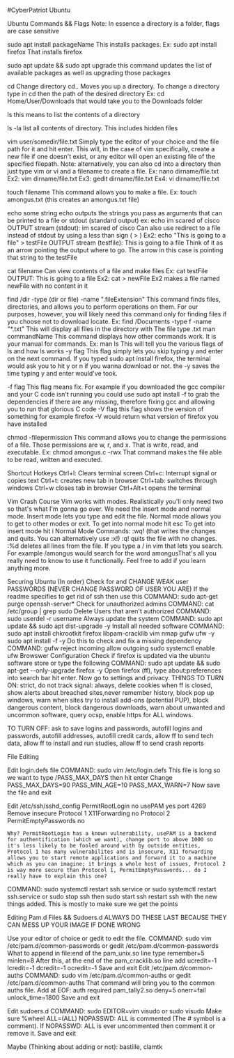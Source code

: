 #CyberPatriot Ubuntu
 
Ubuntu Commands && Flags
  Note: In essence a directory is a folder, flags are case sensitive


sudo apt install packageName
This installs packages. Ex: sudo apt install firefox That installs firefox

sudo apt update && sudo apt upgrade
 this command updates the list of available packages as well as upgrading those packages

cd
 Change directory cd.. Moves you up a directory. To change a directory type in cd then the path of the desired directory Ex: cd Home/User/Downloads that would take you to the Downloads folder

ls
 this means to list the contents of a directory

ls -la
 list all contents of directory. This includes hidden files

vim user/somedir/file.txt
Simply type the editor of your choice and the file path for it and hit enter. This will, in the case of vim specifically, create a new file if one doesn't exist, or any editor will open an existing file of the specified filepath. Note: alternatively, you can also cd into a directory then just type vim or vi and a filename to create a file. Ex: nano dirname/file.txt	Ex2: vim dirname/file.txt	Ex3: gedit dirname/file.txt	Ex4: vi dirname/file.txt

touch filename
This command allows you to make a file. Ex: touch amongus.txt (this creates an amongus.txt file)

echo some string
echo outputs the strings you pass as arguments that can be printed to a file or stdout (standard output) ex: echo im scared of cisco 
OUTPUT stream (stdout): im scared of cisco
Can also use redirect to a file instead of stdout by using a less than sign ( > ) 
Ex2: echo "This is going to a file" > testFile
OUTPUT stream (testfile): This is going to a file
Think of it as an arrow pointing the output where to go. The arrow in this case is pointing that string to the testFile

cat filename
Can view contents of a file and make files
Ex: cat testFile
OUTPUT: This is going to a file
Ex2: cat > newFile
Ex2 makes a file named newFile with no content in it

find /dir -type (dir or file) -name ".fileExtension"
This command finds files, directories, and allows you to perform operations on them. For our purposes, however, you will likely need this command only for finding files if you choose not to download locate. Ex: find /Documents -type f -name "*.txt"
This will display all files in the directory with
The file type .txt
man commandName
This command displays how other commands work. It is your manual for commands.
Ex: man ls
This will tell you the various flags of ls and how ls works
  -y flag
This flag simply lets you skip typing y and enter on the next command. If you typed sudo apt install firefox, the terminal would ask you to hit y or n if you wanna download or not. the -y saves the time typing y and enter would've took.

-f flag
This flag means fix. For example if you downloaded the gcc compiler and your C code isn't running you could use sudo apt install -f to grab the dependencies if there are any missing, therefore fixing gcc and allowing you to run that glorious C code
-V flag
this flag shows the version of something for example firefox -V would return what version of firefox you have installed



chmod -filepermission
This command allows you to change the permissions of a file. Those permissions are w, r, and x. That is write, read, and executable. Ex: chmod amongus.c -rwx
That command makes the file able to be read, written and executed.

Shortcut Hotkeys
Ctrl+l: Clears terminal screen
Ctrl+c: Interrupt signal or copies text
Ctrl+t: creates new tab in browser
Ctrl+tab: switches through windows
Ctrl+w closes tab in browser
Ctrl+Alt+t opens the terminal

Vim Crash Course
Vim works with modes. Realistically you'll only need two so that's what I'm gonna go over.
We need the insert mode and normal mode. Insert mode lets you type and edit the file. Normal mode allows you to get to other modes or exit.
To get into normal mode hit esc
To get into insert mode hit i 
Normal Mode Commands: :wq! (that writes the changes and quits. You can alternatively use :x!) :q! quits the file with no changes. :%d deletes all lines from the file. If you type a / in vim that lets you search. For example /amongus would search for the word amongusThat's all you really need to know to use it functionally. Feel free to add if you learn anything more.

Securing Ubuntu (In order)
Check for and CHANGE WEAK user PASSWORDS (NEVER CHANGE PASSWORD OF USER YOU ARE)
 If the readme specifies to get rid of ssh then use this COMMAND: sudo apt-get purge openssh-server*
Check for unauthorized admins COMMAND: cat /etc/group | grep sudo
Delete Users that aren't authorized COMMAND: sudo userdel -r username
Always update the system COMMAND: sudo apt update && sudo apt dist-upgrade -y
Install all needed software COMMAND: sudo apt install chkrootkit firefox libpam-cracklib vim nmap gufw ufw -y
 sudo apt install -f -y
	Do this to check and fix a missing dependency
COMMAND: gufw 
reject incoming allow outgoing
sudo systemctl enable ufw
		Browswer Configuration
Check if firefox is updated via the ubuntu software store or type the following COMMAND: sudo apt update && sudo apt-get --only-upgrade firefox -y
Open firefox (ff), type about:preferences into search bar hit enter. Now go to settings and privacy. THINGS TO TURN ON: strict, do not track signal: always, delete cookies when ff is closed, show alerts about breached sites,never remember history, block pop up windows, warn when sites try to install add-ons (potential PUP), block dangerous content, block dangerous downloads, warn about unwanted and uncommon software, query ocsp, enable https for ALL windows.

TO TURN OFF: ask to save logins and passwords, autofill logins and passwords, autofill addresses, autofill credit cards, allow ff to send tech data, allow ff to install and run studies, allow ff to send crash reports

			
File Editing


Edit login.defs file COMMAND: sudo vim /etc/login.defs
This file is long so we want to type /PASS_MAX_DAYS then hit enter
Change PASS_MAX_DAYS=90
 PASS_MIN_AGE=10
PASS_MAX_WARN=7 
Now save the file and exit

Edit /etc/ssh/sshd_config 
	PermitRootLogin no 
	usePAM yes
port 4269
	Remove insecure Protocol 1
	X11Forwarding no
Protocol 2
	PermitEmptyPasswords no

	Why? PermitRootLogin has a known vulnerability, usePAM is a backend for authentification (which we want), change port to above 1000 so it's less likely to be fooled around with by outside entities, Protocol 1 has many vulnerabilites and is insecure, X11 forwarding allows you to start remote applications and forward it to a machine which as you can imagine; it brings a whole host of issues, Protocol 2 is way more secure than Protocol 1, PermitEmptyPasswords... do I really have to explain this one?

COMMAND: sudo systemctl restart ssh.service or sudo systemctl restart ssh.service or sudo stop ssh then sudo start ssh
restart ssh with the new things added. This is mostly to make sure we get the points







Editing Pam.d Files && Sudoers.d
ALWAYS DO THESE LAST BECAUSE THEY CAN MESS UP YOUR IMAGE IF DONE WRONG

Use your editor of choice or gedit to edit the file. COMMAND: sudo vim /etc/pam.d/common-passwords or gedit /etc/pam.d/common-passwords
What to append in file:end of the pam_unix.so line type remember=5 minlen=8
After this, at the end of the pam_cracklib.so line add ucredit=-1 lcredit=-1 dcredit=-1 ocredit=-1 Save and exit
Edit /etc/pam.d/common-auths
COMMAND: sudo vim /etc/pam.d/common-auths or gedit /etc/pam.d/common-auths
That command will bring you to the common auths file. Add at EOF: auth required pam_tally2.so deny=5 onerr=fail unlock_time=1800
Save and exit

Edit sudoers.d
COMMAND: sudo EDITOR=vim visudo or sudo visudo
 Make sure %wheel ALL=(ALL) NOPASSWD: ALL is commented (The # symbol is a comment). If NOPASSWD: ALL is ever uncommented then comment it or remove it.
Save and exit



Maybe (Thinking about adding or not): bastille, clamtk
